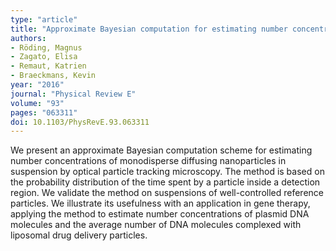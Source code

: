 ```yaml
---
type: "article"
title: "Approximate Bayesian computation for estimating number concentrations of monodisperse nanoparticles in suspension by optical microscopy"
authors:
- Röding, Magnus
- Zagato, Elisa
- Remaut, Katrien
- Braeckmans, Kevin
year: "2016"
journal: "Physical Review E"
volume: "93"
pages: "063311"
doi: 10.1103/PhysRevE.93.063311
---
```

We present an approximate Bayesian computation scheme for estimating number concentrations of monodisperse diffusing nanoparticles in suspension by optical particle tracking microscopy. The method is based on the probability distribution of the time spent by a particle inside a detection region. We validate the method on suspensions of well-controlled reference particles. We illustrate its usefulness with an application in gene therapy, applying the method to estimate number concentrations of plasmid DNA molecules and the average number of DNA molecules complexed with liposomal drug delivery particles.